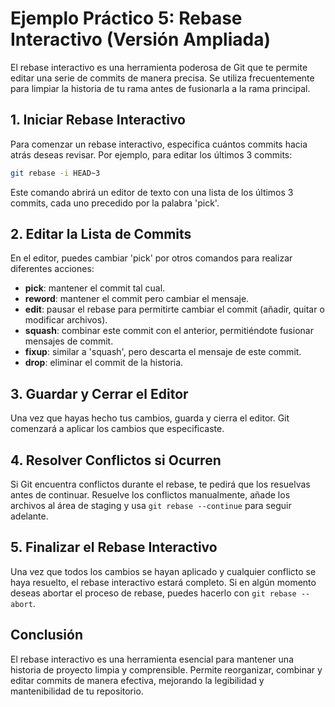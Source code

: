 # Ejemplo Práctico 5: Rebase Interactivo (Versión Ampliada)

El rebase interactivo es una herramienta poderosa de Git que te permite editar una serie de commits de manera precisa. Se utiliza frecuentemente para limpiar la historia de tu rama antes de fusionarla a la rama principal.

## 1. Iniciar Rebase Interactivo

Para comenzar un rebase interactivo, especifica cuántos commits hacia atrás deseas revisar. Por ejemplo, para editar los últimos 3 commits:

```bash
git rebase -i HEAD~3
```

Este comando abrirá un editor de texto con una lista de los últimos 3 commits, cada uno precedido por la palabra 'pick'.

## 2. Editar la Lista de Commits

En el editor, puedes cambiar 'pick' por otros comandos para realizar diferentes acciones:

- **pick**: mantener el commit tal cual.
- **reword**: mantener el commit pero cambiar el mensaje.
- **edit**: pausar el rebase para permitirte cambiar el commit (añadir, quitar o modificar archivos).
- **squash**: combinar este commit con el anterior, permitiéndote fusionar mensajes de commit.
- **fixup**: similar a 'squash', pero descarta el mensaje de este commit.
- **drop**: eliminar el commit de la historia.

## 3. Guardar y Cerrar el Editor

Una vez que hayas hecho tus cambios, guarda y cierra el editor. Git comenzará a aplicar los cambios que especificaste.

## 4. Resolver Conflictos si Ocurren

Si Git encuentra conflictos durante el rebase, te pedirá que los resuelvas antes de continuar. Resuelve los conflictos manualmente, añade los archivos al área de staging y usa `git rebase --continue` para seguir adelante.

## 5. Finalizar el Rebase Interactivo

Una vez que todos los cambios se hayan aplicado y cualquier conflicto se haya resuelto, el rebase interactivo estará completo. Si en algún momento deseas abortar el proceso de rebase, puedes hacerlo con `git rebase --abort`.

## Conclusión

El rebase interactivo es una herramienta esencial para mantener una historia de proyecto limpia y comprensible. Permite reorganizar, combinar y editar commits de manera efectiva, mejorando la legibilidad y mantenibilidad de tu repositorio.
